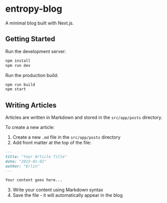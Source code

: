 # entropy-blog

A minimal blog built with Next.js.

## Getting Started

Run the development server:

```bash
npm install
npm run dev
```

Run the production build:

```bash
npm run build
npm start
```

## Writing Articles

Articles are written in Markdown and stored in the `src/app/posts` directory.

To create a new article:

1. Create a new `.md` file in the `src/app/posts` directory
2. Add front matter at the top of the file:

```markdown
---
title: "Your Article Title"
date: "2023-01-01"
author: "Erlin"
---

Your content goes here...
```

3. Write your content using Markdown syntax
4. Save the file - it will automatically appear in the blog
